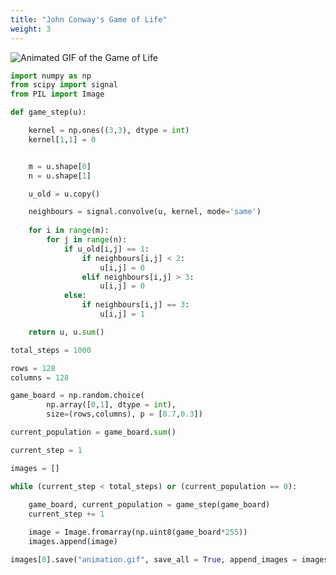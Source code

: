 ```yaml
---
title: "John Conway's Game of Life"
weight: 3
---
```


![Animated GIF of the Game of Life]([/game_of_life.gif](https://github.com/Pawsey-Internships/parallel_programming_with_mpi_for_python/blob/4c48559a36565d837445f68d32a040dd6144088b/static/game_of_life.gif))

```python
import numpy as np
from scipy import signal
from PIL import Image

def game_step(u):

    kernel = np.ones((3,3), dtype = int)
    kernel[1,1] = 0


    m = u.shape[0]
    n = u.shape[1]

    u_old = u.copy()

    neighbours = signal.convolve(u, kernel, mode='same')
    
    for i in range(m):
        for j in range(n):
            if u_old[i,j] == 1:
                if neighbours[i,j] < 2:
                    u[i,j] = 0
                elif neighbours[i,j] > 3:
                    u[i,j] = 0
            else:
                if neighbours[i,j] == 3:
                    u[i,j] = 1

    return u, u.sum()

total_steps = 1000

rows = 128
columns = 128

game_board = np.random.choice(
        np.array([0,1], dtype = int),
        size=(rows,columns), p = [0.7,0.3])

current_population = game_board.sum()

current_step = 1

images = []

while (current_step < total_steps) or (current_population == 0):
    
    game_board, current_population = game_step(game_board)
    current_step += 1

    image = Image.fromarray(np.uint8(game_board*255))
    images.append(image)

images[0].save("animation.gif", save_all = True, append_images = images[1:])
```





